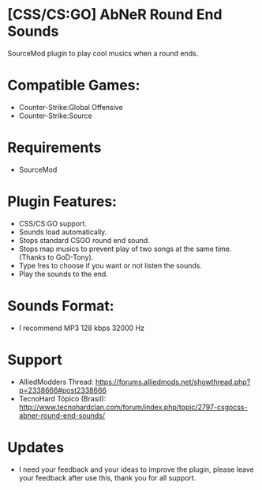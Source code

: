 
# [CSS/CS:GO] AbNeR Round End Sounds
SourceMod plugin to play cool musics when a round ends.

# Compatible Games:
- Counter-Strike:Global Offensive
- Counter-Strike:Source

# Requirements
- SourceMod

# Plugin Features:
- CSS/CS:GO support.
- Sounds load automatically.
- Stops standard CSGO round end sound.
- Stops map musics to prevent play of two songs at the same time. (Thanks to GoD-Tony).
- Type !res to choose if you want or not listen the sounds.
- Play the sounds to the end.

# Sounds Format:
- I recommend MP3 128 kbps 32000 Hz

# Support
- AlliedModders Thread: https://forums.alliedmods.net/showthread.php?p=2338666#post2338666
- TecnoHard Tópico (Brasil): http://www.tecnohardclan.com/forum/index.php/topic/2797-csgocss-abner-round-end-sounds/

# Updates
- I need your feedback and your ideas to improve the plugin, please leave your feedback after use this, thank you for all support.
	
